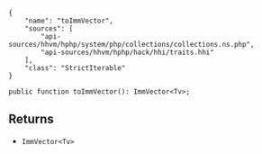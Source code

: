 ``` yamlmeta
{
    "name": "toImmVector",
    "sources": [
        "api-sources/hhvm/hphp/system/php/collections/collections.ns.php",
        "api-sources/hhvm/hphp/hack/hhi/traits.hhi"
    ],
    "class": "StrictIterable"
}
```




``` Hack
public function toImmVector(): ImmVector<Tv>;
```




## Returns




+ ` ImmVector<Tv> `
<!-- HHAPIDOC -->
